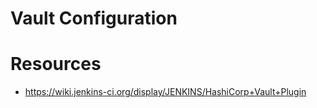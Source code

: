 # Vault Configuration

# Resources
* https://wiki.jenkins-ci.org/display/JENKINS/HashiCorp+Vault+Plugin